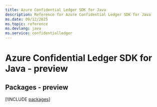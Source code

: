 ```yaml
---
title: Azure Confidential Ledger SDK for Java
description: Reference for Azure Confidential Ledger SDK for Java
ms.date: 09/12/2025
ms.topic: reference
ms.devlang: java
ms.service: confidentialledger
---
```

# Azure Confidential Ledger SDK for Java - preview
## Packages - preview
[!INCLUDE [packages](confidential-ledger-index.md)]